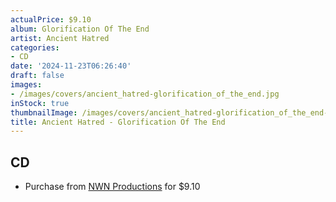 ```yaml
---
actualPrice: $9.10
album: Glorification Of The End
artist: Ancient Hatred
categories:
- CD
date: '2024-11-23T06:26:40'
draft: false
images:
- /images/covers/ancient_hatred-glorification_of_the_end.jpg
inStock: true
thumbnailImage: /images/covers/ancient_hatred-glorification_of_the_end-thumb.jpg
title: Ancient Hatred - Glorification Of The End
---
```


## CD
* Purchase from [NWN Productions](http://shop.nwnprod.com/index.php?route=product/product&path=93&product_id=55538&sort=pd.name&order=ASC) for $9.10
